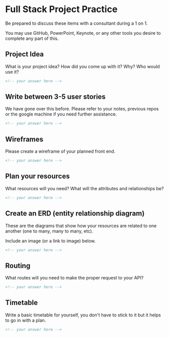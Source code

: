 # Full Stack Project Practice

Be prepared to discuss these items with a consultant during a 1 on 1.

You may use GitHub, PowerPoint, Keynote, or any other tools you desire to
complete any part of this.

## Project Idea

What is your project idea?  How did you come up with it? Why? Who would use it?

```md
<!-- your answer here -->
```

## Write between 3-5 user stories

We have gone over this before. Please refer to your notes, previous repos or the
google machine if you need further assistance.

```md
<!-- your answer here -->
```

## Wireframes

Please create a wireframe of your planned front end.

```md
<!-- your answer here -->
```

## Plan your resources

What resources will you need? What will the attributes and relationships be?

```md
<!-- your answer here -->
```

## Create an ERD (entity relationship diagram)

These are the diagrams that show how your resources are related to one another
(one to many, many to many, etc).

Include an image (or a link to image) below.

```md
<!-- your answer here -->
```

## Routing

What routes will you need to make the proper request to your API?

```md
<!-- your answer here -->
```

## Timetable

Write a basic timetable for yourself, you don't have to stick to it but it
helps to go in with a plan.

```md
<!-- your answer here -->
```
